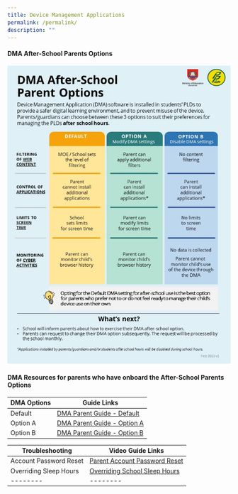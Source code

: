 ```yaml
---
title: Device Management Applications
permalink: /permalink/
description: ""
---
```

#### DMA After-School Parents Options

![Infographic on DMA Parent Options](/images/ip8%20-%20infographic%20on%20the%20pld%20initiative_2023.jpg)

#### DMA Resources for parents who have onboard the After-School Parents Options


| DMA Options | Guide Links | 
| -------- | -------- | 
| Default  | [DMA Parent Guide - Default ](https://drive.google.com/file/d/1UqLVMv1Rn7OLPlSE7r57KUmhqy4D4GDS/view?usp=drive_link) | 
| Option A | [DMA Parent Guide - Option A](https://drive.google.com/file/d/15Qv3EfGzCyMgaXoRPOjIYgoxcwckl2Vx/view?usp=drive_link) | 
|  Option B | [DMA Parent Guide - Option B](https://drive.google.com/file/d/1USUfgYZWV6hkhyTNnzAhyjwpehLOVFxl/view?usp=drive_link)| 

| Troubleshooting | Video Guide Links |
| -------- | -------- | 
| Account Password Reset | [Parent Account Password Reset](https://drive.google.com/file/d/1Z12ioBGk58D5Fo8kMoKmfv-P5AkkQK6B/view?usp=drive_link) | 
| Overriding Sleep Hours | [Overriding School Sleep Hours](https://drive.google.com/file/d/1b62IdeAw_ey_8zSF6H7Bxn5j8Lfjsnzx/view?usp=drive_link) |
| -------- | -------- | 
